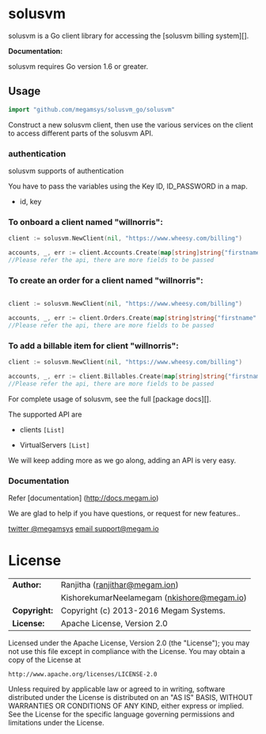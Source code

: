 # solusvm #

solusvm is a Go client library for accessing the [solusvm billing system][].

**Documentation:**

solusvm requires Go version 1.6 or greater.

## Usage ##

```go
import "github.com/megamsys/solusvm_go/solusvm"
```

Construct a new solusvm client, then use the various services on the client to
access different parts of the solusvm API.  

### authentication

solusvm supports of authentication

You have to pass the variables using the Key ID, ID_PASSWORD  in a map.

- id, key


### To onboard a client named  "willnorris":

```go
client := solusvm.NewClient(nil, "https://www.wheesy.com/billing")

accounts, _, err := client.Accounts.Create(map[string]string{"firstname": "willnorris"})
//Please refer the api, there are more fields to be passed

```

### To create an order for a client named  "willnorris":

```go

client := solusvm.NewClient(nil, "https://www.wheesy.com/billing")

accounts, _, err := client.Orders.Create(map[string]string{"firstname": "willnorris"})
//Please refer the api, there are more fields to be passed
```

### To add a billable item for client  "willnorris":

```go
client := solusvm.NewClient(nil, "https://www.wheesy.com/billing")

accounts, _, err := client.Billables.Create(map[string]string{"firstname": "willnorris"})
//Please refer the api, there are more fields to be passed
```

For complete usage of solusvm, see the full [package docs][].

[solusvm API]: https://developer.github.com/v3/

The supported API are

* clients `[List]`

* VirtualServers `[List]`

We will keep adding more as we go along, adding an API is very easy.

### Documentation

Refer [documentation] (http://docs.megam.io)


We are glad to help if you have questions, or request for new features..

[twitter @megamsys](http://twitter.com/megamsys) [email support@megam.io](<support@megam.io>)




# License


|                      |                                          |
|:---------------------|:-----------------------------------------|
| **Author:**          | Ranjitha (<ranjithar@megam.ion>)
| 	                   | KishorekumarNeelamegam (<nkishore@megam.io>)
| **Copyright:**       | Copyright (c) 2013-2016 Megam Systems.
| **License:**         | Apache License, Version 2.0

Licensed under the Apache License, Version 2.0 (the "License");
you may not use this file except in compliance with the License.
You may obtain a copy of the License at

    http://www.apache.org/licenses/LICENSE-2.0

Unless required by applicable law or agreed to in writing, software
distributed under the License is distributed on an "AS IS" BASIS,
WITHOUT WARRANTIES OR CONDITIONS OF ANY KIND, either express or implied.
See the License for the specific language governing permissions and
limitations under the License.
